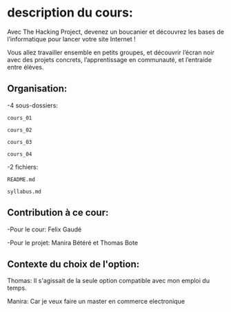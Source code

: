 #  description du cours:


Avec The Hacking Project, devenez un boucanier et découvrez les bases de l’informatique pour lancer votre site Internet !

Vous allez travailler ensemble en petits groupes, et découvrir l’écran noir avec des projets concrets, l’apprentissage en communauté, et l’entraide entre élèves.

## Organisation:

-4 sous-dossiers:

    cours_01

    cours_02

    cours_03

    cours_04

-2 fichiers:

    README.md

    syllabus.md

## Contribution à ce cour:
-Pour le cour: Felix Gaudé

-Pour le projet: Manira Bétéré et Thomas Bote

## Contexte du choix de l'option:

Thomas: Il s'agissait de la seule option compatible avec mon emploi du temps.

Manira: Car je veux faire un master en commerce electronique

